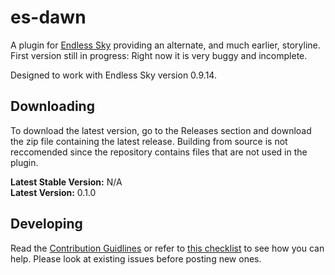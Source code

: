 # es-dawn
A plugin for [Endless Sky](https://github.com/endless-sky/endless-sky/) providing an alternate, and much earlier, storyline.
First version still in progress: Right now it is very buggy and incomplete.

Designed to work with Endless Sky version 0.9.14.

## Downloading
To download the latest version, go to the Releases section and download the zip file containing the latest release. Building from source is not reccomended since the repository contains files that are not used in the plugin.

__Latest Stable Version:__ N/A  
__Latest Version:__ 0.1.0

## Developing
Read the [Contribution Guidlines](https://github.com/mOctave/es-dawn/blob/main/CONTRIBUTING.md) or refer to [this checklist](https://github.com/mOctave/es-dawn/wiki/1.0-Checklist) to see how you can help. Please look at existing issues before posting new ones.

